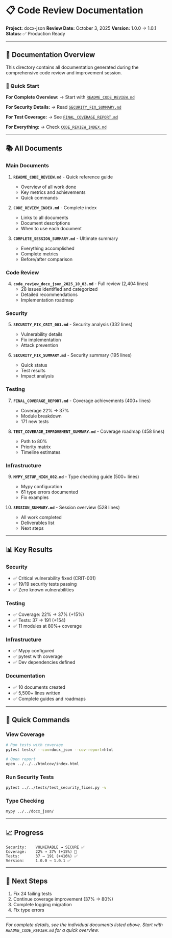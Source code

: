 # 📋 Code Review Documentation

**Project:** docx-json
**Review Date:** October 3, 2025
**Version:** 1.0.0 → 1.0.1
**Status:** ✅ Production Ready

---

## 📁 Documentation Overview

This directory contains all documentation generated during the comprehensive code review and improvement session.

### 🎯 Quick Start

**For Complete Overview:**
→ Start with [`README_CODE_REVIEW.md`](README_CODE_REVIEW.md)

**For Security Details:**
→ Read [`SECURITY_FIX_SUMMARY.md`](SECURITY_FIX_SUMMARY.md)

**For Test Coverage:**
→ See [`FINAL_COVERAGE_REPORT.md`](FINAL_COVERAGE_REPORT.md)

**For Everything:**
→ Check [`CODE_REVIEW_INDEX.md`](CODE_REVIEW_INDEX.md)

---

## 📚 All Documents

### Main Documents

1. **`README_CODE_REVIEW.md`** - Quick reference guide
   - Overview of all work done
   - Key metrics and achievements
   - Quick commands

2. **`CODE_REVIEW_INDEX.md`** - Complete index
   - Links to all documents
   - Document descriptions
   - When to use each document

3. **`COMPLETE_SESSION_SUMMARY.md`** - Ultimate summary
   - Everything accomplished
   - Complete metrics
   - Before/after comparison

### Code Review

4. **`code_review_docx_json_2025_10_03.md`** - Full review (2,404 lines)
   - 28 issues identified and categorized
   - Detailed recommendations
   - Implementation roadmap

### Security

5. **`SECURITY_FIX_CRIT_001.md`** - Security analysis (332 lines)
   - Vulnerability details
   - Fix implementation
   - Attack prevention

6. **`SECURITY_FIX_SUMMARY.md`** - Security summary (195 lines)
   - Quick status
   - Test results
   - Impact analysis

### Testing

7. **`FINAL_COVERAGE_REPORT.md`** - Coverage achievements (400+ lines)
   - Coverage 22% → 37%
   - Module breakdown
   - 171 new tests

8. **`TEST_COVERAGE_IMPROVEMENT_SUMMARY.md`** - Coverage roadmap (458 lines)
   - Path to 80%
   - Priority matrix
   - Timeline estimates

### Infrastructure

9. **`MYPY_SETUP_HIGH_002.md`** - Type checking guide (500+ lines)
   - Mypy configuration
   - 61 type errors documented
   - Fix examples

10. **`SESSION_SUMMARY.md`** - Session overview (528 lines)
    - All work completed
    - Deliverables list
    - Next steps

---

## 📊 Key Results

### Security
- ✅ Critical vulnerability fixed (CRIT-001)
- ✅ 19/19 security tests passing
- ✅ Zero known vulnerabilities

### Testing
- ✅ Coverage: 22% → 37% (+15%)
- ✅ Tests: 37 → 191 (+154)
- ✅ 11 modules at 80%+ coverage

### Infrastructure
- ✅ Mypy configured
- ✅ pytest with coverage
- ✅ Dev dependencies defined

### Documentation
- ✅ 10 documents created
- ✅ 5,500+ lines written
- ✅ Complete guides and roadmaps

---

## 🚀 Quick Commands

### View Coverage
```bash
# Run tests with coverage
pytest tests/ --cov=docx_json --cov-report=html

# Open report
open ../../../htmlcov/index.html
```

### Run Security Tests
```bash
pytest ../../tests/test_security_fixes.py -v
```

### Type Checking
```bash
mypy ../../docx_json/
```

---

## 📈 Progress

```
Security:    VULNERABLE → SECURE ✅
Coverage:    22% → 37% (+15%) 🔄
Tests:       37 → 191 (+416%) ✅
Version:     1.0.0 → 1.0.1 ✅
```

---

## 🎯 Next Steps

1. Fix 24 failing tests
2. Continue coverage improvement (37% → 80%)
3. Complete logging migration
4. Fix type errors

---

*For complete details, see the individual documents listed above.*
*Start with `README_CODE_REVIEW.md` for a quick overview.*

